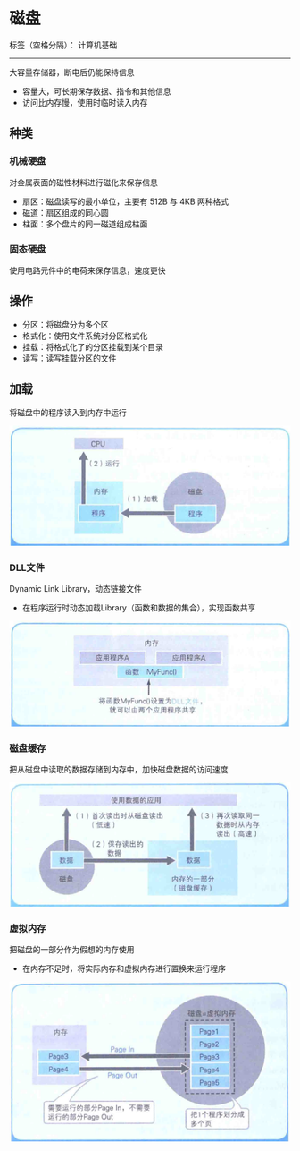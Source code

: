 # 磁盘

标签（空格分隔）： 计算机基础

---

大容量存储器，断电后仍能保持信息

* 容量大，可长期保存数据、指令和其他信息
* 访问比内存慢，使用时临时读入内存

## 种类

### 机械硬盘

对金属表面的磁性材料进行磁化来保存信息

* 扇区：磁盘读写的最小单位，主要有 512B 与 4KB 两种格式
* 磁道：扇区组成的同心圆
* 柱面：多个盘片的同一磁道组成柱面

### 固态硬盘

使用电路元件中的电荷来保存信息，速度更快

## 操作

* 分区：将磁盘分为多个区
* 格式化：使用文件系统对分区格式化
* 挂载：将格式化了的分区挂载到某个目录
* 读写：读写挂载分区的文件

## 加载

将磁盘中的程序读入到内存中运行

![程序加载](https://raw.githubusercontent.com/wchaochao/images/master/gitbook-computer-base/disk-load.png)

### DLL文件

Dynamic Link Library，动态链接文件

* 在程序运行时动态加载Library（函数和数据的集合），实现函数共享

![dll](https://raw.githubusercontent.com/wchaochao/images/master/gitbook-computer-base/dll.png)

### 磁盘缓存

把从磁盘中读取的数据存储到内存中，加快磁盘数据的访问速度

![磁盘缓存](https://raw.githubusercontent.com/wchaochao/images/master/gitbook-computer-base/disk-cache.png)

### 虚拟内存

把磁盘的一部分作为假想的内存使用

* 在内存不足时，将实际内存和虚拟内存进行置换来运行程序

![虚拟内存](https://raw.githubusercontent.com/wchaochao/images/master/gitbook-computer-base/virtual-memory.png)
